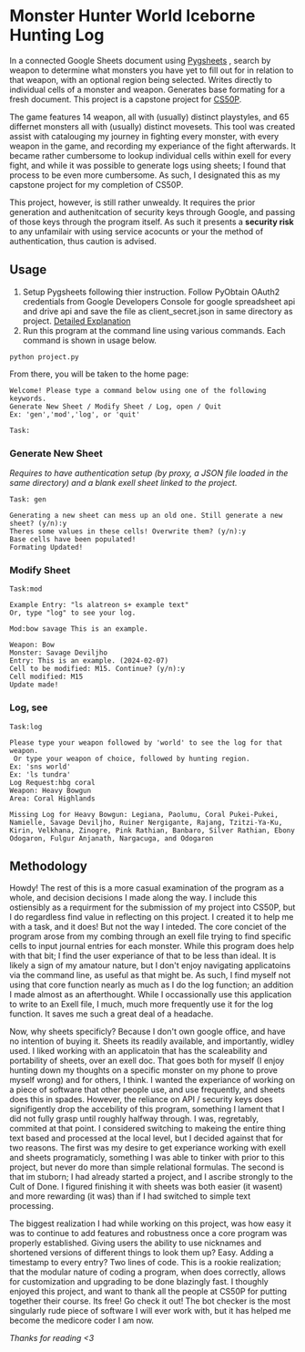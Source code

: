 # Monster Hunter World Iceborne Hunting Log 
 
In a connected Google Sheets document using [Pygsheets](https://github.com/nithinmurali/pygsheets) , search by weapon to determine what monsters you have yet to fill out for in relation to that weapon, with an optional region being selected. Writes directly to individual cells of a monster and weapon. Generates base formating for a fresh document. This project is a capstone project for [CS50P](https://www.edx.org/learn/python/harvard-university-cs50-s-introduction-to-programming-with-python).

The game features 14 weapon, all with (usually) distinct playstyles, and 65 differnet monsters all with (usually) distinct movesets. This tool was created assist with catalouging my journey in fighting every monster, with every weapon in the game, and recording my experiance of the fight afterwards. It became rather cumbersome to lookup individual cells within exell for every fight, and while it was possible to generate logs using sheets; I found that process to be even more cumbersome. As such, I designated this as my capstone project for my completion of CS50P. 

This project, however, is still rather unwealdy. It requires the prior generation and authenitcation of security keys through Google, and passing of those keys through the program itself. As such it presents a **security risk** to any unfamilair with using service acocunts or your the method of authentication, thus caution is advised. 

## Usage

1) Setup Pygsheets following thier instruction. Follow PyObtain OAuth2 credentials from Google Developers Console for google spreadsheet api and drive api and save the file as client_secret.json in same directory as project. [Detailed Explanation](https://pygsheets.readthedocs.io/en/latest/authorization.html)
2) Run this program at the command line using various commands. Each command is shown in usage below. 
```
python project.py
```
From there, you will be taken to the home page:
```
Welcome! Please type a command below using one of the following keywords.
Generate New Sheet / Modify Sheet / Log, open / Quit
Ex: 'gen','mod','log', or 'quit'

Task:
```
### Generate New Sheet
*Requires to have authentication setup (by proxy, a JSON file loaded in the same directory) and a blank exell sheet linked to the project.*
```
Task: gen

Generating a new sheet can mess up an old one. Still generate a new sheet? (y/n):y
Theres some values in these cells! Overwrite them? (y/n):y
Base cells have been populated!
Formating Updated!
```
### Modify Sheet
```
Task:mod

Example Entry: "ls alatreon s+ example text"
Or, type "log" to see your log.

Mod:bow savage This is an example.

Weapon: Bow
Monster: Savage Deviljho
Entry: This is an example. (2024-02-07)
Cell to be modified: M15. Continue? (y/n):y
Cell modified: M15
Update made!
```
### Log, see
```
Task:log

Please type your weapon followed by 'world' to see the log for that weapon.
 Or type your weapon of choice, followed by hunting region.
Ex: 'sns world'
Ex: 'ls tundra'
Log Request:hbg coral 
Weapon: Heavy Bowgun
Area: Coral Highlands

Missing Log for Heavy Bowgun: Legiana, Paolumu, Coral Pukei-Pukei, Namielle, Savage Deviljho, Ruiner Nergigante, Rajang, Tzitzi-Ya-Ku, Kirin, Velkhana, Zinogre, Pink Rathian, Banbaro, Silver Rathian, Ebony Odogaron, Fulgur Anjanath, Nargacuga, and Odogaron
```

## Methodology

Howdy! The rest of this is a more casual examination of the program as a whole, and decision decisions I made along the way. I include this ostiensibly as a requirment for the submission of my project into CS50P, but I do regardless find value in reflecting on this project. I created it to help me with a task, and it does! But not the way I inteded. The core conciet of the program arose from my combing through an exell file trying to find specific cells to input journal entries for each monster. While this program does help with that bit; I find the user experiance of that to be less than ideal. It is likely a sign of my amatour nature, but I don't enjoy navigating applicatoins via the command line, as useful as that might be. As such, I find myself not using that core function nearly as much as I do the log function; an addition I made almost as an afterthought. While I occassionally use this application to write to an Exell file, I much, much more frequently use it for the log function. It saves me such a great deal of a headache. 

Now, why sheets specificly? Because I don't own google office, and have no intention of buying it. Sheets its readily available, and importantly, widley used. I liked working with an applicatoin that has the scaleability and portability of sheets, over an exell doc. That goes both for myself (I enjoy hunting down my thoughts on a specific monster on my phone to prove myself wrong) and for others, I think. I wanted the experiance of working on a piece of software that other people use, and use frequently, and sheets does this in spades. However, the reliance on API / security keys does signifigently drop the accebility of this program, something I lament that I did not fully grasp until roughly halfway through. I was, regretably, commited at that point. I considered switching to makeing the entire thing text based and processed at the local level, but I decided against that for two reasons. The first was my desire to get experiance working with exell and sheets programaticly, something I was able to tinker with prior to this project, but never do more than simple relational formulas. The second is that im stuborn; I had already started a project, and I ascribe strongly to the Cult of Done. I figured finishing it with sheets was both easier (it wasent) and more rewarding (it was) than if I had switched to simple text processing. 

The biggest realization I had while working on this project, was how easy it was to continue to add features and robustness once a core program was properly established. Giving users the ability to use nicknames and shortened versions of different things to look them up? Easy. Adding a timestamp to every entry? Two lines of code. This is a rookie realization; that the modular nature of coding a program, when does correctly, allows for customization and upgrading to be done blazingly fast. I thoughly enjoyed this project, and want to thank all the people at CS50P for putting together their course. Its free! Go check it out! The bot checker is the most singularly rude piece of software I will ever work with, but it has helped me become the medicore coder I am now.

*Thanks for reading <3*
